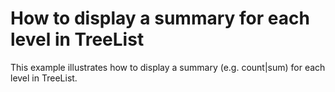 # How to display a summary for each level in TreeList
This example illustrates how to display a summary (e.g. count|sum) for each level in TreeList.
